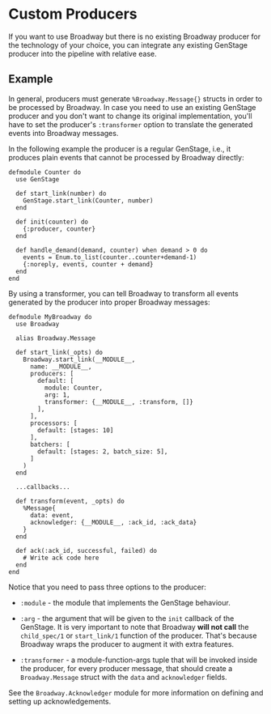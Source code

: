 # Custom Producers

If you want to use Broadway but there is no existing Broadway producer
for the technology of your choice, you can integrate any existing GenStage
producer into the pipeline with relative ease.

## Example

In general, producers must generate `%Broadway.Message{}` structs in order
to be processed by Broadway. In case you need to use an existing GenStage
producer and you don't want to change its original implementation,
you'll have to set the producer's `:transformer` option to translate the
generated events into Broadway messages.

In the following example the producer is a regular GenStage, i.e., it
produces plain events that cannot be processed by Broadway directly:

    defmodule Counter do
      use GenStage

      def start_link(number) do
        GenStage.start_link(Counter, number)
      end

      def init(counter) do
        {:producer, counter}
      end

      def handle_demand(demand, counter) when demand > 0 do
        events = Enum.to_list(counter..counter+demand-1)
        {:noreply, events, counter + demand}
      end
    end

By using a transformer, you can tell Broadway to transform all events
generated by the producer into proper Broadway messages:

    defmodule MyBroadway do
      use Broadway

      alias Broadway.Message

      def start_link(_opts) do
        Broadway.start_link(__MODULE__,
          name: __MODULE__,
          producers: [
            default: [
              module: Counter,
              arg: 1,
              transformer: {__MODULE__, :transform, []}
            ],
          ],
          processors: [
            default: [stages: 10]
          ],
          batchers: [
            default: [stages: 2, batch_size: 5],
          ]
        )
      end

      ...callbacks...

      def transform(event, _opts) do
        %Message{
          data: event,
          acknowledger: {__MODULE__, :ack_id, :ack_data}
        }
      end

      def ack(:ack_id, successful, failed) do
        # Write ack code here
      end
    end

Notice that you need to pass three options to the producer:

  * `:module` - the module that implements the GenStage behaviour.

  * `:arg` - the argument that will be given to the `init` callback
    of the GenStage. It is very important to note that Broadway
    **will not call** the `child_spec/1` or `start_link/1` function
    of the producer. That's because Broadway wraps the producer to
    augment it with extra features.

  * `:transformer` - a module-function-args tuple that will be invoked
    inside the producer, for every producer message, that should create
    a `Broadway.Message` struct with the `data` and `acknowledger` fields.

See the `Broadway.Acknowledger` module for more information on defining
and setting up acknowledgements.
